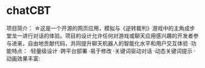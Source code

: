 # chatCBT
项目简介：
☆这是一个开源的网页应用，模拟与《逆转裁判》游戏中的主角成步堂龙一进行对话的体验。项目的设计允许任何对游戏或聊天应用感兴趣的开发者参与进来，自由地贡献代码，共同提升聊天机器人的智能化水平和用户交互体验
·功能特点：
·轻量级设计
·跨平台部署
·易于修改
·关键词驱动对话
·动态关键词提示
·动画效果丰富:

